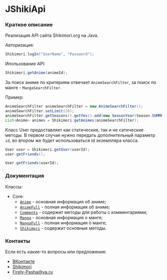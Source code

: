 # JShikiApi

### Краткое описание
Реализация API сайта Shikimori.org на Java.

Авторизация:
```java
Shikimori.logIn("UserName", "Password");
```

Ипользование API:
```java
Shikimori.getAnime(animeId);
```

За поиск аниме по критериям отвечает ``AnimeSearchFilter``, за поиск по манге - ``MangaSearchFilter``.

Пример:
```java
AnimeSearchFilter animeSearchFilter = new AnimeSearchFilter();
animeSearchFilter.setLimit(20);
animeSearchFilter.getSeasons().getYes().add(new SeasonYear(Season.SUMMER, 2007));
List<Anime> animes = Shikimori.getAnimes(animeSearchFilter);
```

Класс User предоставляет как статические, так и не сатические методы.
В первом случае нужно передать дополнительный параметр ``id``, во втором же будет использоваться id экземпляра класса.

```java
User user = Shikimori.getUser(userId);
user.getFriends();

User.getFriends(userId);
```

### Документация
Классы:
* Core:
    * [`Anime`](docs/Core/Anime.md) - основная информация об аниме;
    * [`AnimeFull`](docs/Core/Anime.md) - полная информация об аниме;
    * [`Comments`](docs/Core/Comments.md) - содержит методы для работы с комментариями;
    * [`Manga`](docs/Core/Manga.md) - основная информация о манге;
    * [`MangaFull`](docs/Core/MangaFull.md) - полная информация о манге;
    * [`Shikimori`](docs/Core/Shikimori.md) - содержит основные методы.

### Контакты
Если есть какие-то вопросы или предложения:
* [ВКонтакте](https://vk.com/firely_pasha)
* [Shikimori](https://shikimori.org/Firely-Pasha)
* Firely-Pasha@ya.ru